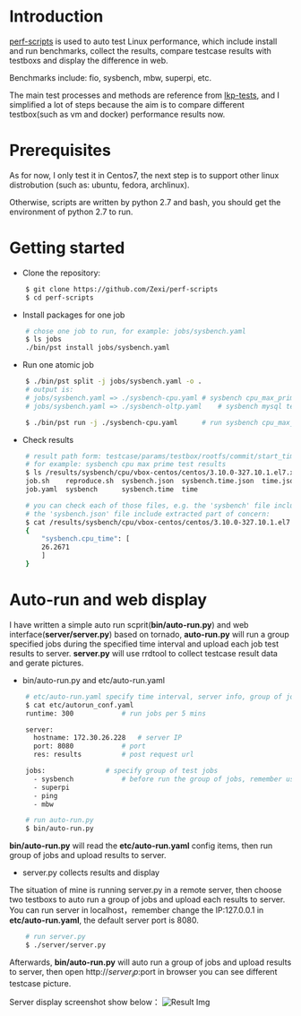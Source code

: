 # Introduction

[perf-scripts](https://github.com/Zexi/perf-scripts) is used to auto test Linux performance, which include install and run benchmarks, collect the results, compare testcase results with testboxs and display the difference in web.

Benchmarks include: fio, sysbench, mbw, superpi, etc.

The main test processes and methods are reference from [lkp-tests](https://github.com/fengguang/lkp-tests), and I simplified a lot of steps because the aim is to compare different testbox(such as vm and docker) performance results now.

# Prerequisites

As for now, I only test it in Centos7, the next step is to support other linux distrobution (such as: ubuntu, fedora, archlinux).

Otherwise, scripts are written by python 2.7 and bash, you should get the environment of python 2.7 to run.

# Getting started

* Clone the repository:

```sh
	$ git clone https://github.com/Zexi/perf-scripts
	$ cd perf-scripts
```

* Install packages for one job

```sh
	# chose one job to run, for example: jobs/sysbench.yaml
	$ ls jobs
	./bin/pst install jobs/sysbench.yaml
```

* Run one atomic job

```sh
	$ ./bin/pst split -j jobs/sysbench.yaml -o .
	# output is:
	# jobs/sysbench.yaml => ./sysbench-cpu.yaml	# sysbench cpu_max_prime test
	# jobs/sysbench.yaml => ./sysbench-oltp.yaml	# sysbench mysql test

	$ ./bin/pst run -j ./sysbench-cpu.yaml		# run sysbench cpu_max_prime test
```

* Check results

```sh
	# result path form: testcase/params/testbox/rootfs/commit/start_time
	# for example: sysbench cpu max prime test results
	$ ls /results/sysbench/cpu/vbox-centos/centos/3.10.0-327.10.1.el7.x86_64/2016-03-23-22:10:19
	job.sh    reproduce.sh  sysbench.json  sysbench.time.json  time.json
	job.yaml  sysbench      sysbench.time  time

	# you can check each of those files, e.g. the 'sysbench' file include outputs from sysben benchmark
	# the 'sysbench.json' file include extracted part of concern:
	$ cat /results/sysbench/cpu/vbox-centos/centos/3.10.0-327.10.1.el7.x86_64/2016-03-23-22:10:19/sysbench.json
	{
		"sysbench.cpu_time": [
		26.2671
		]
	}
```

# Auto-run and web display

I have written a simple auto run scprit(**bin/auto-run.py**) and web interface(**server/server.py**) based on tornado,
 **auto-run.py** will run a group specified jobs during the specified time interval and upload each job test results to server.
**server.py** will use rrdtool to collect testcase result data and gerate pictures.

* bin/auto-run.py and etc/auto-run.yaml

```sh
	# etc/auto-run.yaml specify time interval, server info, group of jobs
	$ cat etc/autorun_conf.yaml
	runtime: 300			# run jobs per 5 mins

	server:
	  hostname: 172.30.26.228	# server IP
	  port: 8080			# port
	  res: results			# post request url

	jobs:				# specify group of test jobs
	  - sysbench			# before run the group of jobs, remember use **bin/pst install jobs/xxx.yaml**
	  - superpi
	  - ping
	  - mbw

	# run auto-run.py
	$ bin/auto-run.py
```

**bin/auto-run.py** will read the **etc/auto-run.yaml** config items, then run group of jobs and upload results to server.

* server.py collects results and display

The situation of mine is running server.py in a remote server, then choose two testboxs to auto run a group of jobs and upload each results to server.
You can run server in localhost，remember change the IP:127.0.0.1 in  **etc/auto-run.yaml**, the default server port is 8080.

```sh
	# run server.py
	$ ./server/server.py
```

Afterwards, **bin/auto-run.py** will auto run a group of jobs and upload results to server, then open http://$server_ip:$port in browser you can see different testcase picture.

Server display screenshot show below：
![Result Img](http://chuantu.biz/t2/33/1458762529x1035372911.png)
